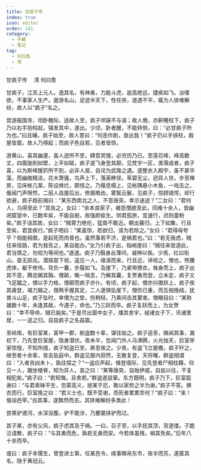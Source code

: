 ```yaml
---
title: 甘疯子传
index: true
icon: editor
order: 141
category:
  - 子藏
  - 笔记
tag:
  - 何曰愈
  - 清
---
```


甘疯子传 　清 何曰愈  

甘疯子，江苏上元人。逸其名，有神勇，力能斗虎，逾高绝远，捷疾如飞。淡嗜欲，不事家人生产。遨游名山，足迹半天下，性任侠，道遇不平，辄为人排难解纷，故人以“疯子”名之。  

尝游报国寺，坦卧檐际，适故人至，疯子佯寐不与语；故人倦，亦鼾睡柱下，疯子乃以右手抱柱起，镇发其中，遂出。少顷，卧者醒，不能转侧，曰：“必甘疯子所为也。”曰且晡，疯子始至，故人詈曰：“何恶作剧，亟出我！”疯子仍以手挟柱，殿屋皆震，故人乃得起；而疯子色自若，见者皆惊。  

游黄山，喜其幽邃，虽人迹所不至，肆意冥搜，必穷历乃已。至莲花峰，峰高数丈，四面陡削如壁，上平如砥，疯子遂飞身登其颠，见梵宇一区，类落成者，疯子喜，以为斯峰猨狖所不到，必非人居，自诧为武陵之遇。遂整衣入殿宇，虽不甚华藻，而幽敞精洁，花木萧骚，鸟声上下，落英糁径，草碧无尘，迥异人世。步至禅房，见床帐几案，陈设焕烂，颇怪之。乃偃息榻上，见帐隅悬小木鱼，一戏击之，俄闻门声呀然，二丽人自屋后出，修眉皓齿，雾鬓云鬟，见疯子，惊顾错愕，却行欲避，疯子趋前揖曰：“某东西南北之人，不意唐突，幸示迷途？”二女曰：“君何人，乌得至此？”具告之，女曰：“余本良家子，被恶僧掳至此，同难十余人，皆幽闭窟室中，已数年矣，不能自脱，故强颜偷生。悯君孤旅，宜速行，迟则齑粉矣。”疯子诘其故，女曰：“贼膂力绝伦，猛兽不敢近。朝出暮归，上下如集，行且至矣，君宜疾行。”疯子哂曰：“某虽惊，若欲归，请为若除之。”女曰：“君得毋夸乎？倘能相救，是起死而肉骨也。虽然事若不济，是祸君也。”曰：“若无我虑，贼往来径路，若为我告之，某自能办。”女乃引疯子出，指峭崖曰：“贼往来皆道此，君当慎之，勿视为等闲也。”遂退。疯子乃翳身丛薄间，凝神以俟。少焉，红曰衔山，杳无踪兆。潜探首下视，遥见一人，缘溪而来，行且近，谛视之，僧也，熊腰虎体，躯干修伟，背负一囊，步履如飞。及崖下，乃紧带撩衣，耸身而上，疯子出其不意，腾足踢其胸，僧颠，略一喘息，乃解其囊，复贾勇而登，立未定，疯子又飞足蹴之，僧以手力格，僧颠而疯子亦仆。有顷，疯子起，僧亦抖擞跃上，疯子俟其甫登，竭力踹之，僧两手握其足，二人遂俱坠崖下。僧伤已重，而互相挽结，犹兽斗山足，疯子坠时，幸僧为之垫，伤稍轻，乃乘间击其要害。僧瞋目曰：“某称雄数十年，未逢其敌，今遇子，命也。”乃三跃而卒。疯子复跃而上，为女贺曰：“幸不辱命，贼已毙矣。”于是尽出窟中女子，燔其舍宇，缒诸女子下，讯诸里居，一一送之归。自兹疯子之名益震。  

至岭南，有巨室某，富甲一郡，剧盗数十辈，谋往劫之。疯子适至，微闻其事，漏初下，乃先登巨室屋，隐身潜伏。夜未半，忽闻门外人马沸腾，火光烛天，巨室举家惊惶，不知所措，疯子知盗已至，屏息俟之。少焉，有盗飞立屋檐，疯子歼之，继至者十余辈，皆击坠庭中。群盗见屋内寂然，无敢复登，天将曙，群盗相谓曰：“入者吉凶未卜，孰往探之？”一盗应声起，倏登墙际，见先登者尸相枕藉，仰见一人，踞坐楼脊，知为异人，哀之曰：“某等唐突，自贻伊戚，自兹以往，不复相犯矣。”疯子曰：“若知悔，且舍若。”群盗遂鼠窜。东方既明，疯子乃下，巨室跽谢曰：“与君素昧平生，忽蒙高义，拯某于厄，敢以家赀之半为谢。”疯子不答。拂衣而行。巨室挽之曰：“君义士也，既不受谢，而死者累累奈何？”疯子曰：“来！偕诣邑宰。”白其事，遂飘然而去。其排难解纷多类此！  

尝乘驴渡河，水深没腹，驴不能涉，乃蹇裳挟驴而过。  

其子某，亦有父风，疯子虑其及于祸。一曰，召子至，以手抚其顶，背遂偻。子跪泣请教，疯子曰：“与其勇而危，孰若无勇而安。今若体虽残，祸其免矣。”后年八十余而卒。  

或曰：疯子本儒生，曾登进士第，任某邑令，缘事赐帛东市，夜半而苏，遂匿其名，隐于黄冠云。  

